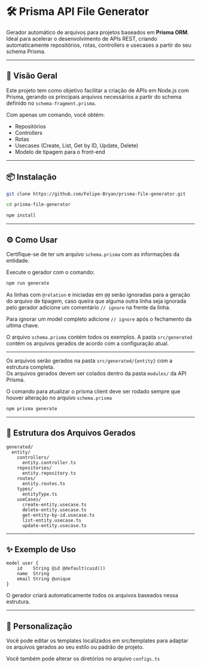 # 🛠️ Prisma API File Generator

Gerador automático de arquivos para projetos baseados em **Prisma ORM**.  
Ideal para acelerar o desenvolvimento de APIs REST, criando automaticamente repositórios, rotas, controllers e usecases a partir do seu schema Prisma.

---

## 🚀 Visão Geral

Este projeto tem como objetivo facilitar a criação de APIs em Node.js com Prisma, gerando os principais arquivos necessários a partir do schema definido no `schema-fragment.prisma`.

Com apenas um comando, você obtém:

- Repositórios
- Controllers
- Rotas
- Usecases (Create, List, Get by ID, Update, Delete)
- Modelo de tipagem para o front-end

---

## 📦 Instalação

```bash
git clone https://github.com/Felipe-Bryan/prisma-file-generator.git
```

```bash
cd prisma-file-generator
```

```bash
npm install
```

---

## ⚙️ Como Usar

Certifique-se de ter um arquivo `schema.prisma` com as informações da entidade.

Execute o gerador com o comando:

```bash
npm run generate
```

As linhas com `@relation` e iniciadas em `@@` serão ignoradas para a geração do arquivo de tipagem, caso queira que alguma outra linha seja ignorada pelo gerador adicione um comentário `// ignore` na frente da linha.

Para ignorar um model completo adicione `// ignore` após o fechamento da ultima chave.

O arquivo `schema.prisma` contém todos os exemplos.
A pasta `src/generated` contém os arquivos gerados de acordo com a configuração atual.

---

Os arquivos serão gerados na pasta `src/generated/{entity}` com a estrutura completa.<br>
Os arquivos gerados devem ser colados dentro da pasta `modules/` da API Prisma.

O comando para atualizar o prisma client deve ser rodado sempre que houver alteração no arquivo `schema.prisma`

```bash
npm prisma generate
```

---

## 📁 Estrutura dos Arquivos Gerados

```
generated/
  entity/
    controllers/
      entity.controller.ts
    repositories/
      entity.repository.ts
    routes/
      entity.routes.ts
    types/
      entityType.ts
    useCases/
      create-entity.usecase.ts
      delete-entity.usecase.ts
      get-entity-by-id.usecase.ts
      list-entity.usecase.ts
      update-entity.usecase.ts
```

---

## ✨ Exemplo de Uso

```
model user {
    id    String @id @default(cuid())
    name  String
    email String @unique
}
```

O gerador criará automaticamente todos os arquivos baseados nessa estrutura.

---

## 🧩 Personalização

Você pode editar os templates localizados em src/templates para adaptar os arquivos gerados ao seu estilo ou padrão de projeto.

Você também pode alterar os diretórios no arquivo `configs.ts`
